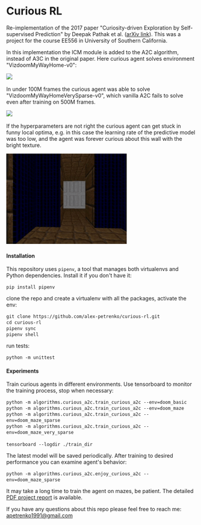 # Curious RL

Re-implementation of the 2017 paper "Curiosity-driven Exploration by Self-supervised Prediction" by Deepak Pathak et al.
([arXiv link](https://arxiv.org/pdf/1705.05363.pdf)). This was a project for the course EE556 in University of Southern California.

In this implementation the ICM module is added to the A2C algorithm, instead of A3C in the original paper.
Here curious agent solves environment "VizdoomMyWayHome-v0":

<img src="https://github.com/alex-petrenko/curious-rl/blob/master/files/gifs/doom_maze.gif?raw=true" width="320">

In under 100M frames the curious agent was able to solve "VizdoomMyWayHomeVerySparse-v0", which vanilla A2C
fails to solve even after training on 500M frames.

<img src="https://github.com/alex-petrenko/curious-rl/blob/master/files/gifs/doom_very_sparse.gif?raw=true"  width="320">

If the hyperparameters are not right the curious agent can get stuck in funny local optima, e.g. in this case the
learning rate of the predictive model was too low, and the agent was forever curious about this wall with the
bright texture. 

<img src="https://github.com/alex-petrenko/curious-rl/blob/master/files/gifs/doom_failure.gif?raw=true" width="320">

#### Installation

This repository uses `pipenv`, a tool that manages both virtualenvs and Python dependencies. Install
it if you don't have it:

```shell
pip install pipenv
```

clone the repo and create a virtualenv with all the packages, activate the env:

```shell
git clone https://github.com/alex-petrenko/curious-rl.git
cd curious-rl
pipenv sync
pipenv shell
```

run tests:

```shell
python -m unittest
```

#### Experiments

Train curious agents in different environments. Use tensorboard to monitor the training process, stop when necessary:

```shell
python -m algorithms.curious_a2c.train_curious_a2c --env=doom_basic
python -m algorithms.curious_a2c.train_curious_a2c --env=doom_maze
python -m algorithms.curious_a2c.train_curious_a2c --env=doom_maze_sparse
python -m algorithms.curious_a2c.train_curious_a2c --env=doom_maze_very_sparse

tensorboard --logdir ./train_dir
```

The latest model will be saved periodically. After training to desired performance you can examine agent's
behavior:

```shell
python -m algorithms.curious_a2c.enjoy_curious_a2c --env=doom_maze_sparse
```

It may take a long time to train the agent on mazes, be patient.
The detailed [PDF project report](https://github.com/alex-petrenko/curious-rl/blob/master/files/project_report.pdf) is available.

If you have any questions about this repo please feel free to reach me: apetrenko1991@gmail.com